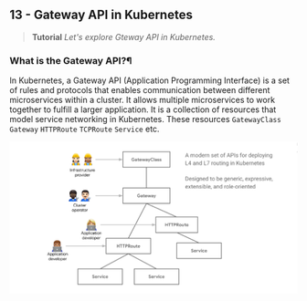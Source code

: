 ## 13 - Gateway API in Kubernetes
> **Tutorial**
> *Let's explore Gteway API in Kubernetes.*

### What is the Gateway API?¶
In Kubernetes, a Gateway API (Application Programming Interface) is a set of rules and protocols that enables communication between different microservices within a cluster. It allows multiple microservices to work together to fulfill a larger application. It is a collection of resources that model service networking in Kubernetes. These resources `GatewayClass` `Gateway` `HTTPRoute` `TCPRoute` `Service` etc.

![Gateway API](../assets/Day12-%2070DaysofServicemesh.png)